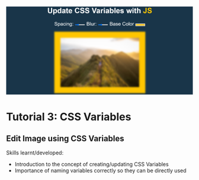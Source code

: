 ![](https://raw.githubusercontent.com/taylorkrn/JavaScript30-Tutorials/main/03%20-%20CSS%20Variables/screenshot.png)

# Tutorial 3: CSS Variables

## Edit Image using CSS Variables

Skills learnt/developed:
- Introduction to the concept of creating/updating CSS Variables
- Importance of naming variables correctly so they can be directly used
